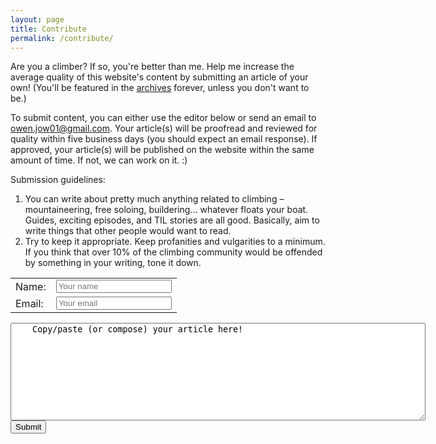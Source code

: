 ```yaml
---
layout: page
title: Contribute
permalink: /contribute/
---
```


<script src="/assets/ckeditor/ckeditor.js"></script>

Are you a climber? If so, you're better than me. Help me increase the average quality of this website's content by submitting an article of your own! (You'll be featured in the [archives](/articles) forever, unless you don't want to be.)

To submit content, you can either use the editor below or send an email to [owen.jow01@gmail.com](mailto:owen.jow01@gmail.com). Your article(s) will be proofread and reviewed for quality within five business days (you should expect an email response). If approved, your article(s) will be published on the website within the same amount of time. If not, we can work on it. :)

Submission guidelines:

1. You can write about pretty much anything related to climbing – mountaineering, free soloing, buildering... whatever floats your boat. Guides, exciting episodes, and TIL stories are all good. Basically, aim to write things that other people would want to read.
2. Try to keep it appropriate. Keep profanities and vulgarities to a minimum. If you think that over 10% of the climbing community would be offended by something in your writing, tone it down.

<form action="//formspree.io/owen.jow01@gmail.com" method="POST">
  <input type="hidden" name="_subject" value="[Bolder Bouldering] Article Submission" />
  <input type="text" name="_gotcha" style="display:none" />
  <table id="input-table">
    <tr>
      <td class="input-col1 input-label">Name:</td>
      <td class="input-col2"><input type="text" name="name" placeholder="Your name" autocomplete="off" required /></td>
    </tr>
    <tr>
      <td class="input-col1 input-label">Email:</td>
      <td class="input-col2"><input type="email" name="_replyto" placeholder="Your email" required /></td>
    </tr>
  </table>
  <textarea name="editor" id="editor" rows="10" cols="80">
    Copy/paste (or compose) your article here!
  </textarea>
  <script>CKEDITOR.replace('editor');</script>
  <input type="submit" value="Submit" />
</form>
